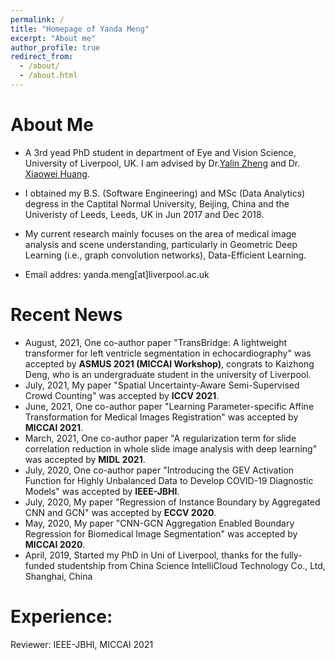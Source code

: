 ```yaml
---
permalink: /
title: "Homepage of Yanda Meng"
excerpt: "About me"
author_profile: true
redirect_from: 
  - /about/
  - /about.html
---
```


About Me
====

+ A 3rd yead PhD student in department of Eye and Vision Science, University of Liverpool, UK. I am advised by Dr.[Yalin Zheng](https://www.liverpool.ac.uk/life-course-and-medical-sciences/staff/yalin-zheng/) and Dr. [Xiaowei Huang](https://cgi.csc.liv.ac.uk/~xiaowei/).

+ I obtained my B.S. (Software Engineering) and MSc (Data Analytics) degress in the Captital Normal University, Beijing, China and the Univeristy of Leeds, Leeds, UK in Jun 2017 and Dec 2018.


+ My current research mainly focuses on the area of medical image analysis and scene understanding, particularly in Geometric Deep Learning (i.e., graph convolution networks), Data-Efficient Learning.

+ Email addres: yanda.meng[at]liverpool.ac.uk


Recent News
===
+ August, 2021, One co-author paper "TransBridge: A lightweight transformer for left ventricle segmentation in echocardiography" was accepted by **ASMUS 2021 (MICCAI Workshop)**, congrats to Kaizhong Deng, who is an undergraduate student in the university of Liverpool.
+ July, 2021, My paper "Spatial Uncertainty-Aware Semi-Supervised Crowd Counting" was accepted by **ICCV 2021**.
+ June, 2021, One co-author paper "Learning Parameter-specific Affine Transformation for Medical Images Registration" was accepted by **MICCAI 2021**.
+ March, 2021, One co-author paper "A regularization term for slide correlation reduction in whole slide image analysis with deep learning" was accepted by **MIDL 2021**.
+ July, 2020, One co-author paper "Introducing the GEV Activation Function for Highly Unbalanced Data to Develop COVID-19 Diagnostic Models" was accepted by **IEEE-JBHI**.
+ July, 2020, My paper "Regression of Instance Boundary by Aggregated CNN and GCN" was accepted by **ECCV 2020**.
+ May, 2020, My paper "CNN-GCN Aggregation Enabled Boundary Regression for Biomedical Image Segmentation" was accepted by **MICCAI 2020**.
+ April, 2019, Started my PhD in Uni of Liverpool, thanks for the fully-funded studentship from China Science IntelliCloud Technology Co., Ltd, Shanghai, China


Experience:
===
Reviewer: IEEE-JBHI, MICCAI 2021







